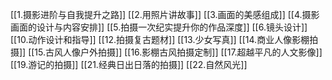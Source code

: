 [[1.摄影进阶与自我提升之路]]
[[2.用照片讲故事]]
[[3.画面的美感组成]]
[[4.摄影画面的设计与内容安排]]
[[5.拍摄一次纪实提升你的作品深度]]
[[6.镜头设计]]
[[10.动作设计和指导]]
[[12.拍摄复古题材]]
[[13.少女写真]]
[[14.商业人像影棚拍摄]]
[[15.古风人像户外拍摄]]
[[16.影棚古风拍摄定制]]
[[17.超越平凡的人文影像]]
[[19.游记的拍摄]]
[[21.经典日出日落的拍摄]]
[[22.自然风光]]